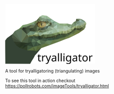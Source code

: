 <img src="./tryalligator.svg" style="display:block; width: 3in">

A tool for tryalligatoring (triangulating) images

To see this tool in action checkout https://pollrobots.com/imageTools/tryalligator.html
